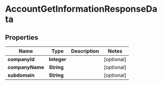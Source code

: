 

# AccountGetInformationResponseData


## Properties

| Name | Type | Description | Notes |
|------------ | ------------- | ------------- | -------------|
|**companyId** | **Integer** |  |  [optional] |
|**companyName** | **String** |  |  [optional] |
|**subdomain** | **String** |  |  [optional] |



